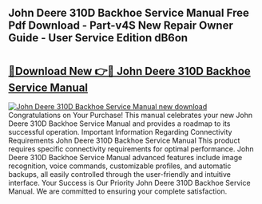 ## John Deere 310D Backhoe Service Manual Free Pdf Download - Part-v4S New Repair Owner Guide - User Service Edition dB6on

# <h2><a href="http://bc87650.oget.top/?id=John+Deere+310D+Backhoe+Service+Manual">🔗Download New 👉🔴 John Deere 310D Backhoe Service Manual</a></h2>

[![John Deere 310D Backhoe Service Manual new download](https://i.imgur.com/5g1atiW.png)](http://bc87650.oget.top/?id=John+Deere+310D+Backhoe+Service+Manual)
Congratulations on Your Purchase! This manual celebrates your new John Deere 310D Backhoe Service Manual and provides a roadmap to its successful operation. Important Information Regarding Connectivity Requirements John Deere 310D Backhoe Service Manual This product requires specific connectivity requirements for optimal performance. John Deere 310D Backhoe Service Manual advanced features include image recognition, voice commands, customizable profiles, and automatic backups, all easily controlled through the user-friendly and intuitive interface. Your Success is Our Priority John Deere 310D Backhoe Service Manual. We are committed to ensuring your complete satisfaction.
